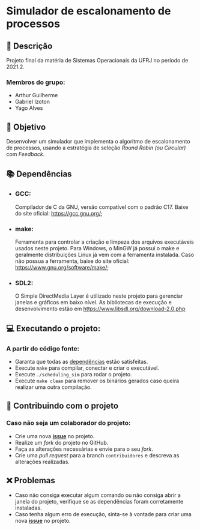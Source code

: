 # Simulador de escalonamento de processos

## :book: Descrição

Projeto final da matéria de Sistemas Operacionais da UFRJ no período de 2021.2.

### Membros do grupo:
- Arthur Guilherme
- Gabriel Izoton
- Yago Alves

## :dart: Objetivo

Desenvolver um simulador que implementa o algoritmo de escalonamento de processos, usando
a estratégia de seleção *Round Robin (ou Circular)* com *Feedback*.


## <a name="dependencias"></a> :books: Dependências

- ### GCC:
    
    Compilador de C da GNU, versão compatível com o padrão C17. Baixe do site oficial: https://gcc.gnu.org/;


- ### make:
    
    Ferramenta para controlar a criação e limpeza dos arquivos executáveis usados neste projeto. Para Windows, o MinGW já possui o make e geralmente distribuições Linux já vem com a ferramenta instalada. Caso não possua a ferramenta, baixe do site oficial: https://www.gnu.org/software/make/;


- ### SDL2:
    O Simple DirectMedia Layer é utilizado neste projeto para gerenciar janelas e gráficos em baixo nível. As bibliotecas de execução e desenvolvimento estão em https://www.libsdl.org/download-2.0.php
    

## :computer: Executando o projeto:

### A partir do código fonte:

- Garanta que todas as [dependências](#dependencias) estão satisfeitas.
- Execute `make` para compilar, conectar e criar o executável.
- Execute `./scheduling_sim` para rodar o projeto.
- Execute `make clean` para remover os binários gerados caso queira realizar uma outra compilação.


## :busts_in_silhouette: Contribuindo com o projeto

### Caso não seja um colaborador do projeto:

- Crie uma nova [**issue**](https://github.com/Gaizgrol/os-process-scheduling-sim/issues) no projeto.
- Realize um *fork* do projeto no GitHub.
- Faça as alterações necessárias e envie para o seu *fork*.
- Crie uma *pull request* para a branch `contribuidores` e descreva as alterações realizadas.


## :x: Problemas

- Caso não consiga executar algum comando ou não consiga abrir a janela do projeto, verifique se as dependências foram corretamente instaladas.
- Caso tenha algum erro de execução, sinta-se à vontade para criar uma nova [**issue**](https://github.com/Gaizgrol/os-process-scheduling-sim/issues) no projeto.
